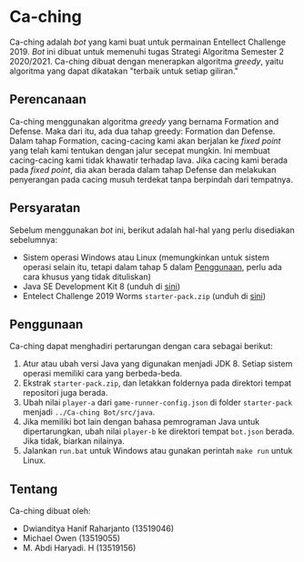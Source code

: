 # Ca-ching
Ca-ching adalah *bot* yang kami buat untuk permainan Entellect Challenge 2019. *Bot* ini dibuat untuk memenuhi tugas Strategi Algoritma Semester 2 2020/2021. Ca-ching dibuat dengan menerapkan algoritma *greedy*, yaitu algoritma yang dapat dikatakan "terbaik untuk setiap giliran."

## Perencanaan
Ca-ching menggunakan algoritma *greedy* yang bernama Formation and Defense. Maka dari itu, ada dua tahap greedy: Formation dan Defense. Dalam tahap Formation, cacing-cacing kami akan berjalan ke *fixed point* yang telah kami tentukan dengan jalur secepat mungkin. Ini membuat cacing-cacing kami tidak khawatir terhadap lava. Jika cacing kami berada pada *fixed point*, dia akan berada dalam tahap Defense dan melakukan penyerangan pada cacing musuh terdekat tanpa berpindah dari tempatnya.

## Persyaratan
Sebelum menggunakan *bot* ini, berikut adalah hal-hal yang perlu disediakan sebelumnya:
- Sistem operasi Windows atau Linux (memungkinkan untuk sistem operasi selain itu, tetapi dalam tahap 5 dalam [Penggunaan](#Penggunaan), perlu ada cara khusus yang tidak dituliskan)
- Java SE Development Kit 8 (unduh di [sini](https://www.oracle.com/java/technologies/javase/javase-jdk8-downloads.html))
- Entelect Challenge 2019 Worms `starter-pack.zip` (unduh di [sini](https://github.com/EntelectChallenge/2019-Worms/releases))

## Penggunaan
Ca-ching dapat menghadiri pertarungan dengan cara sebagai berikut:
1. Atur atau ubah versi Java yang digunakan menjadi JDK 8. Setiap sistem operasi memiliki cara yang berbeda-beda.
2. Ekstrak `starter-pack.zip`, dan letakkan foldernya pada direktori tempat repositori juga berada.
3. Ubah nilai `player-a` dari `game-runner-config.json` di folder `starter-pack` menjadi `../Ca-ching Bot/src/java`.
4. Jika memiliki bot lain dengan bahasa pemrograman Java untuk dipertarungkan, ubah nilai `player-b` ke direktori tempat `bot.json` berada. Jika tidak, biarkan nilainya.
5. Jalankan `run.bat` untuk Windows atau gunakan perintah `make run` untuk Linux.

## Tentang
Ca-ching dibuat oleh:
- Dwianditya Hanif Raharjanto (13519046)
- Michael Owen (13519055)
- M. Abdi Haryadi. H (13519156)
